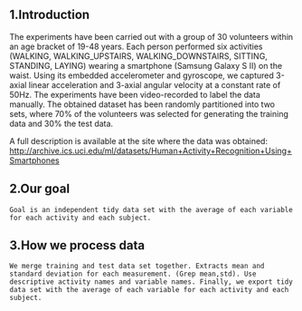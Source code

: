 ## 1.Introduction
The experiments have been carried out with a group of 30 volunteers within an age bracket of 19-48 years. Each person performed six activities (WALKING, WALKING_UPSTAIRS, WALKING_DOWNSTAIRS, SITTING, STANDING, LAYING) wearing a smartphone (Samsung Galaxy S II) on the waist. Using its embedded accelerometer and gyroscope, we captured 3-axial linear acceleration and 3-axial angular velocity at a constant rate of 50Hz. The experiments have been video-recorded to label the data manually. The obtained dataset has been randomly partitioned into two sets, where 70% of the volunteers was selected for generating the training data and 30% the test data. 

 A full description is available at the site where the data was obtained: 
http://archive.ics.uci.edu/ml/datasets/Human+Activity+Recognition+Using+Smartphones 

## 2.Our goal
	Goal is an independent tidy data set with the average of each variable for each activity and each subject.

## 3.How we process data
	We merge training and test data set together. Extracts mean and standard deviation for each measurement. (Grep mean,std). Use descriptive activity names and variable names. Finally, we export tidy data set with the average of each variable for each activity and each subject.

